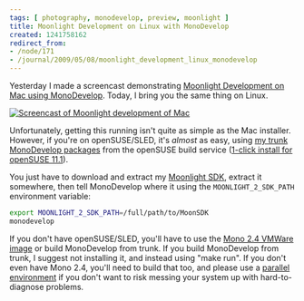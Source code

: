```yaml
---
tags: [ photography, monodevelop, preview, moonlight ]
title: Moonlight Development on Linux with MonoDevelop
created: 1241758162
redirect_from:
- /node/171
- /journal/2009/05/08/moonlight_development_linux_monodevelop
---
```

Yesterday I made a screencast demonstrating [Moonlight Development on Mac using
MonoDevelop](/journal/2009/05/07/moonlight_development_mac_using_monodevelop).
Today, I bring you the same thing on Linux.
<!--break-->

[![Screencast of Moonlight development of
Mac](http://mjhutchinson.com/files/screencasts/MDMoonDemo.png)](http://www.go-mono.com/media/MDMoonDemo.ogv)

Unfortunately, getting this running isn't quite as simple as the Mac installer.
However, if you're on openSUSE/SLED, it's _almost_ as easy, using [my trunk
MonoDevelop
packages](http://download.opensuse.org/repositories/home:/MJHutchinson) from the
openSUSE build service ([1-click install for openSUSE
11.1](http://software.opensuse.org/ymp/home:MJHutchinson/openSUSE_11.1/monodevelop.ymp)).

You just have to download and extract my [Moonlight
SDK](/files/temp/MoonSDK-Preview-2009-05-05.zip), extract it somewhere, then
tell MonoDevelop where it using the `MOONLIGHT_2_SDK_PATH` environment variable:

```bash
export MOONLIGHT_2_SDK_PATH=/full/path/to/MoonSDK
monodevelop
```

If you don't have openSUSE/SLED, you'll have to use the [Mono 2.4 VMWare
image](http://www.go-mono.com/mono-downloads/download.html) or build MonoDevelop
from trunk. If you build MonoDevelop from trunk, I suggest not installing it,
and instead using "make run". If you don't even have Mono 2.4, you'll need to
build that too, and please use a [parallel
environment](http://www.mono-project.com/Parallel_Mono_Environments) if you
don't want to risk messing your system up with hard-to-diagnose problems.
